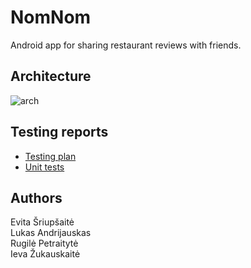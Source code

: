 # NomNom
Android app for sharing restaurant reviews with friends.

## Architecture
![arch](https://github.com/NomNom-app/.github/assets/61557728/01ca4145-48f7-47db-9fe9-47a4a69a8410)

## Testing reports
- [Testing plan](../docs/testPlan.pdf)
- [Unit tests](../docs/unitTests.pdf)

## Authors
Evita Šriupšaitė  
Lukas Andrijauskas  
Rugilė Petraitytė  
Ieva Žukauskaitė
